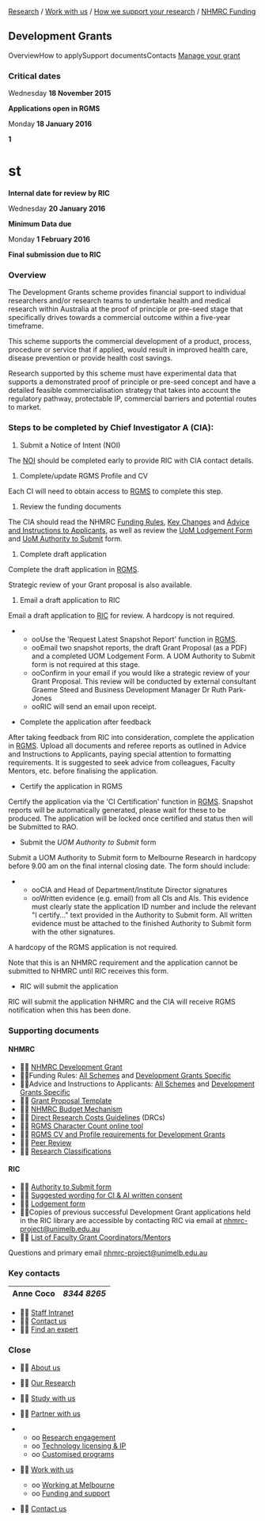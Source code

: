 [Research](https://research.unimelb.edu.au/index.html#home) / [Work with us](https://research.unimelb.edu.au/index.html#work) / [How we support your research](https://research.unimelb.edu.au/how-we-support.html) / [NHMRC Funding](https://research.unimelb.edu.au/funding/nhmrc/scheme-list.html)

## Development Grants

OverviewHow to applySupport documentsContacts [Manage your grant](https://research.unimelb.edu.au/funding/nhmrc/manage-your-grant.html)

### **Critical dates**

Wednesday **18 November 2015**

**Applications open in RGMS**

Monday **18 January 2016**

**1**

# st
**Internal date for review by RIC**

Wednesday **20 January 2016**

**Minimum Data due**

Monday **1 February 2016**

**Final submission due to RIC**

### **Overview**

The Development Grants scheme provides financial support to individual researchers and/or research teams to undertake health and medical research within Australia at the proof of principle or pre-seed stage that specifically drives towards a commercial outcome within a five-year timeframe.

This scheme supports the commercial development of a product, process, procedure or service that if applied, would result in improved health care, disease prevention or provide health cost savings.

Research supported by this scheme must have experimental data that supports a demonstrated proof of principle or pre-seed concept and have a detailed feasible commercialisation strategy that takes into account the regulatory pathway, protectable IP, commercial barriers and potential routes to market.

### **Steps to be completed by Chief Investigator A (CIA):**

1. Submit a Notice of Intent (NOI)

The [NOI](http://noi.mro.unimelb.edu.au/) should be completed early to provide RIC with CIA contact details.

1. Complete/update RGMS Profile and CV

Each CI will need to obtain access to [RGMS](http://www.rgms.nhmrc.gov.au/) to complete this step.

1. Review the funding documents

The CIA should read the NHMRC [Funding Rules](http://www.nhmrc.gov.au/book/nhmrc-funding-rules-2016), [Key Changes](http://www.nhmrc.gov.au/book/nhmrc-funding-rules-2016/development-grants-funding-rules/2-key-changes) and [Advice and Instructions to Applicants](https://www.nhmrc.gov.au/book/nhmrc-advice-and-instructions-applicants-2016/development-grants-specific-advice-and), as well as review the [UoM Lodgement Form](https://research.unimelb.edu.au/funding/docs/NHMRC-2017-Development-Grants-lodgement-form.docm) and [UoM Authority to Submit](https://research.unimelb.edu.au/funding/docs/nhmrc-development-%20grants-2017-authoritytosubmit-v2-doc.docm) form.

1. Complete draft application

Complete the draft application in [RGMS](http://www.rgms.nhmrc.gov.au/).

Strategic review of your Grant proposal is also available.

1. Email a draft application to RIC

Email a draft application to [RIC](mailto:nhmrc-project@unimelb.edu.au) for review. A hardcopy is not required.

-
  - ooUse the 'Request Latest Snapshot Report' function in [RGMS](http://www.rgms.nhmrc.gov.au/).
  - ooEmail two snapshot reports, the draft Grant Proposal (as a PDF) and a completed UOM Lodgement Form. A UOM Authority to Submit form is not required at this stage.
  - ooConfirm in your email if you would like a strategic review of your Grant Proposal. This review will be conducted by external consultant Graeme Steed and Business Development Manager Dr Ruth Park-Jones
  - ooRIC will send an email upon receipt.

- Complete the application after feedback

After taking feedback from RIC into consideration, complete the application in [RGMS](http://www.rgms.nhmrc.gov.au/). Upload all documents and referee reports as outlined in Advice and Instructions to Applicants, paying special attention to formatting requirements. It is suggested to seek advice from colleagues, Faculty Mentors, etc. before finalising the application.

- Certify the application in RGMS

Certify the application via the 'CI Certification' function in [RGMS](http://www.rgms.nhmrc.gov.au/). Snapshot reports will be automatically generated, please wait for these to be produced. The application will be locked once certified and status then will be Submitted to RAO.

- Submit the _UOM Authority to Submit_ form

Submit a UOM Authority to Submit form to Melbourne Research in hardcopy before 9.00 am on the final internal closing date. The form should include:

-
  - ooCIA and Head of Department/Institute Director signatures
  - ooWritten evidence (e.g. email) from all CIs and AIs. This evidence must clearly state the application ID number and include the relevant "I certify..." text provided in the Authority to Submit form. All written evidence must be attached to the finished Authority to Submit form with the other signatures.

A hardcopy of the RGMS application is not required.

Note that this is an NHMRC requirement and the application cannot be submitted to NHMRC until RIC receives this form.

- RIC will submit the application

RIC will submit the application NHMRC and the CIA will receive RGMS notification when this has been done.

### **Supporting documents**

#### **NHMRC**

-  [NHMRC Development Grant](https://www.nhmrc.gov.au/grants-funding/apply-funding/development-grants)
- Funding Rules: [All Schemes](http://www.nhmrc.gov.au/book/nhmrc-funding-rules-2016/NHMRC-funding-rules-2016) and [Development Grants Specific](https://www.nhmrc.gov.au/book/nhmrc-funding-rules-2016/development-grants-funding-rules)
- Advice and Instructions to Applicants: [All Schemes](https://www.nhmrc.gov.au/book/nhmrc-advice-and-instructions-applicants-2016) and [Development Grants Specific](https://www.nhmrc.gov.au/book/nhmrc-advice-and-instructions-applicants-2016/development-grants-specific-advice-and)
-  [Grant Proposal Template](https://www.nhmrc.gov.au/_files_nhmrc/file/grants/apply/development/2015/grant_proposal_template_-_dev_grants_-_funding_commencing_2017_v2.doc)
-  [NHMRC Budget Mechanism](https://www.nhmrc.gov.au/grants-funding-apply-funding/budget-mechanism-funding-commencing-2017)
-  [Direct Research Costs Guidelines](http://www.nhmrc.gov.au/_files_nhmrc/file/grants/funding/funded/manage/policy/drc_principles%20guidelines_1%20january_2014.pdf) (DRCs)
-  [RGMS Character Count online tool](http://www.nhmrc.gov.au/_files_nhmrc/rgms_charcount/rgms_char_count.html?utm_medium=email&utm_campaign=NHMRC+Research+Tracker+-+6+February+2015&utm_content=NHMRC+Research+Tracker+-+6+February+2015+CID_18f41afa614855d6a629096152b72f52&utm_source=Mailbuild&utm_term=NHMRC%20website)
-  [RGMS CV and Profile requirements for Development Grants](https://www.nhmrc.gov.au/book/nhmrc-advice-and-instructions-applicants-2016/development-grants-specific-advice-and/2-cv)
-  [Peer Review](https://www.nhmrc.gov.au/book/guide-nhmrc-peer-review-2016/development-grants-peer-review-guidelines)
-  [Research Classifications](https://www.nhmrc.gov.au/grants-funding/policy/australian-standard-research-classifications-and-nhmrc-research-keywords-and-p)

#### **RIC**

-  [Authority to Submit form](https://research.unimelb.edu.au/funding/docs/nhmrc-development-%20grants-2017-authoritytosubmit-v2-doc.docm)
-  [Suggested wording for CI & AI written consent](https://research.unimelb.edu.au/funding/docs/nhmrc_2016_development_grant_wording_for_written_consent_v2.doc)
-  [Lodgement form](https://research.unimelb.edu.au/funding/docs/NHMRC-2017-Development-Grants-lodgement-form.docm)
- Copies of previous successful Development Grant applications held in the RIC library are accessible by contacting RIC via email at [nhmrc-project@unimelb.edu.au](mailto:nhmrc-project@unimelb.edu.au)
-  [List of Faculty Grant Coordinators/Mentors](https://research.unimelb.edu.au/funding/faculty-grant-coordinators.html)

Questions and primary email [nhmrc-project@unimelb.edu.au](mailto:nhmrc-project@unimelb.edu.au)

### **Key contacts**

| Anne Coco | _8344 8265_ |
| --- | --- |

-  [Staff Intranet](https://staff.unimelb.edu.au/research)
-  [Contact us](https://research.unimelb.edu.au/contact-us.html)
-  [Find an expert](http://findanexpert.unimelb.edu.au/)

### **Close**

-  [About us](https://research.unimelb.edu.au/index.html#home)
-  [Our Research](https://research.unimelb.edu.au/index.html#places)
-  [Study with us](https://research.unimelb.edu.au/index.html#study)
-  [Partner with us](https://research.unimelb.edu.au/)

-
  - oo [Research engagement](https://research.unimelb.edu.au/partner/research-engagement.html)
  - oo [Technology licensing & IP](https://research.unimelb.edu.au/partner/technology-licensing.html)
  - oo [Customised programs](https://research.unimelb.edu.au/partner/programs.html)

-  [Work with us](https://research.unimelb.edu.au/)
  - oo [Working at Melbourne](https://research.unimelb.edu.au/index.html#work)
  - oo [Funding and support](https://research.unimelb.edu.au/how-we-support.html)

-  [Contact us](https://research.unimelb.edu.au/contact-us.html)